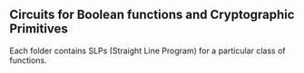 ## Circuits for Boolean functions and Cryptographic Primitives

Each folder contains SLPs (Straight Line Program) for a particular class of functions.





